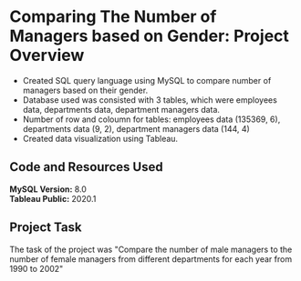 # Comparing The Number of Managers based on Gender: Project Overview 
* Created SQL query language using MySQL to compare number of managers based on their gender.
* Database used was consisted with 3 tables, which were employees data, departments data, department managers data.
* Number of row and coloumn for tables: employees data (135369, 6), departments data (9, 2), department managers data (144, 4)
* Created data visualization using Tableau.

## Code and Resources Used 
**MySQL Version:** 8.0  
**Tableau Public:** 2020.1

## Project Task 
The task of the project was "Compare the number of male managers to the number of female managers from different departments for each year from 1990 to 2002"


